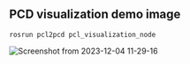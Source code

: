 ## PCD visualization demo image

    rosrun pcl2pcd pcl_visualization_node


![Screenshot from 2023-12-04 11-29-16](https://github.com/pym96/build_2d_lidar_demo/assets/105438207/76cefc19-f6b0-4493-8559-45cc8ab8e8c3)
